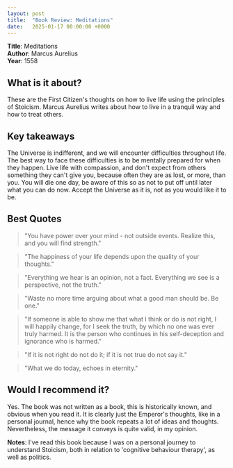 ```yaml
---
layout: post
title:  "Book Review: Meditations"
date:   2025-01-17 00:00:00 +0000
---
```


**Title**: Meditations<br>
**Author**: Marcus Aurelius<br>
**Year**: 1558

## **What is it about?** 
These are the First Citizen's thoughts on how to live life using the principles of Stoicism. Marcus Aurelius writes about how to live in a tranquil way and how to treat others.

## **Key takeaways** 
The Universe is indifferent, and we will encounter difficulties throughout life. The best way to face these difficulties is to be mentally prepared for when they happen. Live life with compassion, and don't expect from others something they can't give you, because often they are as lost, or more, than you. You will die one day, be aware of this so as not to put off until later what you can do now. Accept the Universe as it is, not as you would like it to be.

## **Best Quotes**
>"You have power over your mind - not outside events. Realize this, and you will find strength."

>"The happiness of your life depends upon the quality of your thoughts."

>"Everything we hear is an opinion, not a fact. Everything we see is a perspective, not the truth."

>"Waste no more time arguing about what a good man should be. Be one."

>"If someone is able to show me that what I think or do is not right, I will happily change, for I seek the truth, by which no one was ever truly harmed. It is the person who continues in his self-deception and ignorance who is harmed."

>"If it is not right do not do it; if it is not true do not say it."

>"What we do today, echoes in eternity."

## **Would I recommend it?** 
Yes. The book was not written as a book, this is historically known, and obvious when you read it. It is clearly just the Emperor's thoughts, like in a personal journal, hence why the book repeats a lot of ideas and thoughts. Nevertheless, the message it conveys is quite valid, in my opinion.

**Notes**: I've read this book because I was on a personal journey to understand Stoicism, both in relation to 'cognitive behaviour therapy', as well as politics.